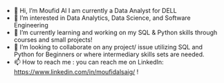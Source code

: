- 👋 Hi, I’m Moufid Al
I am currently a Data Analyst for DELL
- 👀 I’m interested in Data Analytics, Data Science, and Software Engineering 
- 🌱 I’m currently learning and working on my SQL & Python skills through courses and small projects!
- 💞️ I’m looking to collaborate on any project/ issue utilizing SQL and Python for Beginners or where intermediary skills sets are needed.
- 📫 How to reach me : you can reach me on LinkedIn: https://www.linkedin.com/in/moufidalsaig/ !

<!---
MoufidAl/MoufidAl is a ✨ special ✨ repository because its `README.md` (this file) appears on your GitHub profile.
You can click the Preview link to take a look at your changes.
--->
